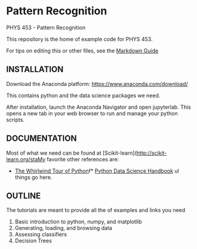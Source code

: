 # Pattern Recognition
PHYS 453 - Pattern Recognition

This repository is the home of example code for PHYS 453.

For tips on editing this or other files, see the [Markdown Guide](https://guides.github.com/features/mastering-markdown/)

## INSTALLATION

Download the Anaconda platform:
https://www.anaconda.com/download/

This contains python and the data science packages we need. 

After installation, launch the Anaconda Navigator and open jupyterlab.  This opens a new tab in your web browser to run and manage your python scripts.

## DOCUMENTATION
Most of what we need can be found at [Scikit-learn](http://scikit-learn.org/staMy favorite other references are:
* [The Whirlwind Tour of Python](http://nbviewer.jupyter.org/github/jakevdp/WhirlwindTourOfPython/blob/master/Index.ipynb)f* [Python Data Science Handbook](http://nbviewer.jupyter.org/github/jakevdp/PythonDataScienceHandbook/blob/master/notebooks/Index.ipynb)
ul things go here.

## OUTLINE
The tutorials are meant to provide all the of examples and links you need
1. Basic introduction to python, numpy, and matplotlib
1. Generating, loading, and browsing data
1. Assessing classifiers
1. Decision Trees
